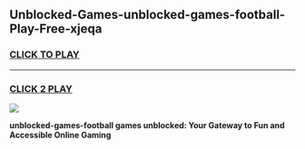 
## Unblocked-Games-unblocked-games-football-Play-Free-xjeqa
<h3>
<a href="https://premium76.site?title=unblocked-games-football&ref=18A1">CLICK TO PLAY</a></h3>
<hr>

<h3>
<a href="https://premium76.site?title=unblocked-games-football&ref=18A1">CLICK 2 PLAY</a>
  
</h3>

<a href="https://premium76.site?title=unblocked-games-football&ref=18A1"><img src="https://clearcache.store/games.png"></a>


**unblocked-games-football games unblocked: Your Gateway to Fun and Accessible Online Gaming**
